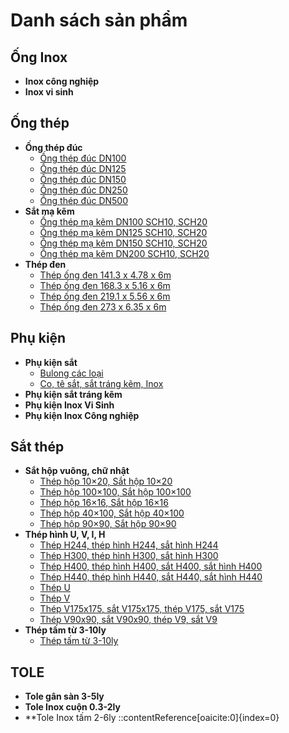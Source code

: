 # Danh sách sản phẩm

## Ống Inox

- **Inox công nghiệp**
- **Inox vi sinh**

## Ống thép

- **Ống thép đúc**
  - [Ống thép đúc DN100](https://truclanphuong.vn/san-pham/ong-thep-duc-dn100)
  - [Ống thép đúc DN125](https://truclanphuong.vn/san-pham/ong-thep-duc-dn125)
  - [Ống thép đúc DN150](https://truclanphuong.vn/san-pham/ong-thep-duc-dn150)
  - [Ống thép đúc DN250](https://truclanphuong.vn/san-pham/ong-thep-duc-dn250)
  - [Ống thép đúc DN500](https://truclanphuong.vn/san-pham/ong-thep-duc-dn500)
- **Sắt mạ kẽm**
  - [Ống thép mạ kẽm DN100 SCH10, SCH20](https://truclanphuong.vn/san-pham/ong-thep-ma-kem-dn100-sch10-sch20)
  - [Ống thép mạ kẽm DN125 SCH10, SCH20](https://truclanphuong.vn/san-pham/ong-thep-ma-kem-dn125-sch10-sch20)
  - [Ống thép mạ kẽm DN150 SCH10, SCH20](https://truclanphuong.vn/san-pham/ong-thep-ma-kem-dn150-sch10-sch20)
  - [Ống thép mạ kẽm DN200 SCH10, SCH20](https://truclanphuong.vn/san-pham/ong-thep-ma-kem-dn200-sch10-sch20)
- **Thép đen**
  - [Thép ống đen 141.3 x 4.78 x 6m](https://truclanphuong.vn/san-pham/thep-ong-den-141-3-x-4-78-x-6m)
  - [Thép ống đen 168.3 x 5.16 x 6m](https://truclanphuong.vn/san-pham/thep-ong-den-168-3-x-5-16-x-6m)
  - [Thép ống đen 219.1 x 5.56 x 6m](https://truclanphuong.vn/san-pham/thep-ong-den-219-1-x-5-56-x-6m)
  - [Thép ống đen 273 x 6.35 x 6m](https://truclanphuong.vn/san-pham/thep-ong-den-273-x-6-35-x-6m)

## Phụ kiện

- **Phụ kiện sắt**
  - [Bulong các loại](https://truclanphuong.vn/san-pham/bulong-cac-loai)
  - [Co, tê sắt, sắt tráng kẽm, Inox](https://truclanphuong.vn/san-pham/co-te-sat-sat-trang-kem-inox)
- **Phụ kiện sắt tráng kẽm**
- **Phụ kiện Inox Vi Sinh**
- **Phụ kiện Inox Công nghiệp**

## Sắt thép

- **Sắt hộp vuông, chữ nhật**
  - [Thép hộp 10×20, Sắt hộp 10×20](https://truclanphuong.vn/san-pham/thep-hop-10x20-sat-hop-10x20)
  - [Thép hộp 100×100, Sắt hộp 100×100](https://truclanphuong.vn/san-pham/thep-hop-100x100-sat-hop-100x100)
  - [Thép hộp 16×16, Sắt hộp 16×16](https://truclanphuong.vn/san-pham/thep-hop-16x16-sat-hop-16x16)
  - [Thép hộp 40×100, Sắt hộp 40×100](https://truclanphuong.vn/san-pham/thep-hop-40x100-sat-hop-40x100)
  - [Thép hộp 90×90, Sắt hộp 90×90](https://truclanphuong.vn/san-pham/thep-hop-90x90-sat-hop-90x90)
- **Thép hình U, V, I, H**
  - [Thép H244, thép hình H244, sắt hình H244](https://truclanphuong.vn/san-pham/thep-h244-thep-hinh-h244-sat-hinh-h244)
  - [Thép H300, thép hình H300, sắt hình H300](https://truclanphuong.vn/san-pham/thep-h300-thep-hinh-h300-sat-hinh-h300)
  - [Thép H400, thép hình H400, sắt H400, sắt hình H400](https://truclanphuong.vn/san-pham/thep-h400-thep-hinh-h400-sat-h400-sat-hinh-h400)
  - [Thép H440, thép hình H440, sắt H440, sắt hình H440](https://truclanphuong.vn/san-pham/thep-h440-thep-hinh-h440-sat-h440-sat-hinh-h440)
  - [Thép U](https://truclanphuong.vn/san-pham/thep-u)
  - [Thép V](https://truclanphuong.vn/san-pham/thep-v)
  - [Thép V175x175, sắt V175x175, thép V175, sắt V175](https://truclanphuong.vn/san-pham/thep-v175x175-sat-v175x175-thep-v175-sat-v175)
  - [Thép V90x90, sắt V90x90, thép V9, sắt V9](https://truclanphuong.vn/san-pham/thep-v90x90-sat-v90x90-thep-v9-sat-v9)
- **Thép tấm từ 3-10ly**
  - [Thép tấm từ 3-10ly](https://truclanphuong.vn/san-pham/thep-tam-tu-3-10ly)

## TOLE

- **Tole gân sàn 3-5ly**
- **Tole Inox cuộn 0.3-2ly**
- **Tole Inox tấm 2-6ly
::contentReference[oaicite:0]{index=0}
 
